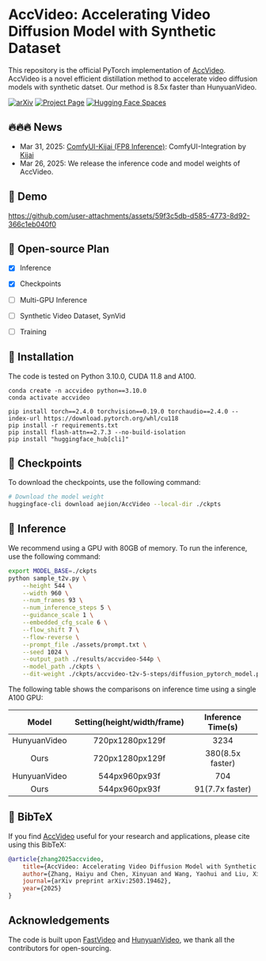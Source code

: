 # AccVideo: Accelerating Video Diffusion Model with Synthetic Dataset

This repository is the official PyTorch implementation of [AccVideo](https://arxiv.org/abs/2503.19462). AccVideo is a novel efficient distillation method to accelerate video diffusion models with synthetic datset. Our method is 8.5x faster than HunyuanVideo.


[![arXiv](https://img.shields.io/badge/arXiv-2503.19462-b31b1b.svg)](https://arxiv.org/abs/2503.19462)
[![Project Page](https://img.shields.io/badge/Project-Website-green)](https://aejion.github.io/accvideo/)
[![Hugging Face Spaces](https://img.shields.io/badge/%F0%9F%A4%97%20Hugging%20Face-Models-yellow)](https://huggingface.co/aejion/AccVideo)

## 🔥🔥🔥 News

* Mar 31, 2025: [ComfyUI-Kijai (FP8 Inference)](https://huggingface.co/Kijai/HunyuanVideo_comfy/blob/main/accvideo-t2v-5-steps_fp8_e4m3fn.safetensors): ComfyUI-Integration by [Kijai](https://huggingface.co/Kijai)
* Mar 26, 2025: We release the inference code and model weights of AccVideo.


## 🎥 Demo


https://github.com/user-attachments/assets/59f3c5db-d585-4773-8d92-366c1eb040f0



## 📑 Open-source Plan

- [x] Inference 
- [x] Checkpoints
- [ ] Multi-GPU Inference
- [ ] Synthetic Video Dataset, SynVid
- [ ] Training


## 🔧 Installation
The code is tested on Python 3.10.0, CUDA 11.8 and A100.
```
conda create -n accvideo python==3.10.0
conda activate accvideo

pip install torch==2.4.0 torchvision==0.19.0 torchaudio==2.4.0 --index-url https://download.pytorch.org/whl/cu118
pip install -r requirements.txt
pip install flash-attn==2.7.3 --no-build-isolation
pip install "huggingface_hub[cli]"
```

## 🤗 Checkpoints
To download the checkpoints, use the following command:
```bash
# Download the model weight
huggingface-cli download aejion/AccVideo --local-dir ./ckpts
```

## 🚀 Inference
We recommend using a GPU with 80GB of memory. To run the inference, use the following command:
```bash
export MODEL_BASE=./ckpts
python sample_t2v.py \
    --height 544 \
    --width 960 \
    --num_frames 93 \
    --num_inference_steps 5 \
    --guidance_scale 1 \
    --embedded_cfg_scale 6 \
    --flow_shift 7 \
    --flow-reverse \
    --prompt_file ./assets/prompt.txt \
    --seed 1024 \
    --output_path ./results/accvideo-544p \
    --model_path ./ckpts \
    --dit-weight ./ckpts/accvideo-t2v-5-steps/diffusion_pytorch_model.pt
```

The following table shows the comparisons on inference time using a single A100 GPU:

|    Model     | Setting(height/width/frame) | Inference Time(s) |
|:------------:|:---------------------------:|:-----------------:|
| HunyuanVideo |       720px1280px129f       |       3234        |
|     Ours     |       720px1280px129f       | 380(8.5x faster)  |
| HunyuanVideo |        544px960px93f        |        704        |
|     Ours     |        544px960px93f        |  91(7.7x faster)  |


## 🔗 BibTeX

If you find [AccVideo](https://arxiv.org/abs/2503.19462) useful for your research and applications, please cite using this BibTeX:

```BibTeX
@article{zhang2025accvideo,
    title={AccVideo: Accelerating Video Diffusion Model with Synthetic Dataset},
    author={Zhang, Haiyu and Chen, Xinyuan and Wang, Yaohui and Liu, Xihui and Wang, Yunhong and Qiao, Yu},
    journal={arXiv preprint arXiv:2503.19462},
    year={2025}
}
```

## Acknowledgements
The code is built upon [FastVideo](https://github.com/hao-ai-lab/FastVideo) and [HunyuanVideo](https://github.com/Tencent/HunyuanVideo), we thank all the contributors for open-sourcing. 
